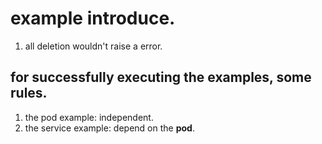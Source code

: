 # example introduce.

1. all deletion wouldn't raise a error.

## for successfully executing the examples, some rules.
1. the pod example: independent.
2. the service example: depend on the **pod**.
